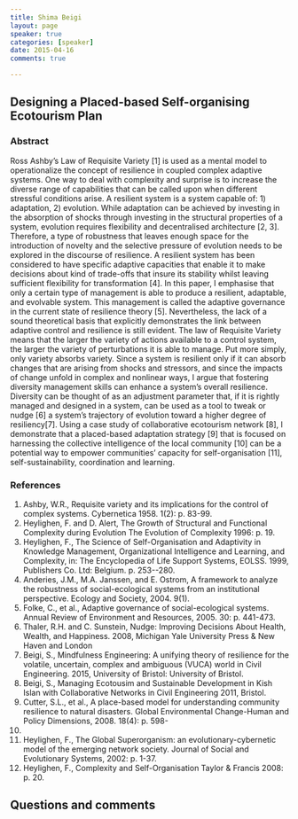 ```yaml
---
title: Shima Beigi
layout: page
speaker: true
categories: [speaker]
date: 2015-04-16
comments: true

---
```


## Designing a Placed-based Self-organising Ecotourism Plan

### Abstract

Ross Ashby’s Law of Requisite Variety [1] is used as a mental model to operationalize the concept of resilience in coupled complex adaptive systems. One way to deal with complexity and surprise is to increase the diverse range of capabilities that can be called upon when different stressful conditions arise. A resilient system is a system capable of: 1) adaptation, 2) evolution. While adaptation can be achieved by investing in the absorption of shocks through investing in the structural properties of a system, evolution requires flexibility and decentralised architecture [2, 3]. Therefore, a type of robustness that leaves enough space for the introduction of novelty and the selective pressure of evolution needs to be explored in the discourse of resilience. A resilient system has been considered to have specific adaptive capacities that enable it to make decisions about kind of trade-offs that insure its stability whilst leaving sufficient flexibility for transformation [4]. In this paper, I emphasise that only a certain type of management is able to produce a resilient, adaptable, and evolvable system. This management is called the adaptive governance in the current state of resilience theory [5]. Nevertheless, the lack of a sound theoretical basis that explicitly demonstrates the link between adaptive control and resilience is still evident. The law of Requisite Variety means that the larger the variety of actions available to a control system, the larger the variety of perturbations it is able to manage. Put more simply, only variety absorbs variety. Since a system is resilient only if it can absorb changes that are arising from shocks and stressors, and since the impacts of change unfold in complex and nonlinear ways, I argue that fostering diversity management skills can enhance a system’s overall resilience. Diversity can be thought of as an adjustment parameter that, if it is rightly managed and designed in a system, can be used as a tool to tweak or nudge [6] a system’s trajectory of evolution toward a higher degree of resiliency[7]. Using a case study of collaborative ecotourism network [8], I demonstrate that a placed-based adaptation strategy [9] that is focused on harnessing the collective intelligence of the local community [10] can be a potential way to empower communities’ capacity for self-organisation [11], self-sustainability, coordination and learning.

### References

1. Ashby, W.R., Requisite variety and its implications for the control of complex systems. Cybernetica 1958. 1(2): p. 83-99.
1. Heylighen, F. and D. Alert, The Growth of Structural and Functional Complexity during Evolution The Evolution of Complexity 1996: p. 19.
1. Heylighen, F., The Science of Self-Organisation and Adaptivity in Knowledge Management, Organizational Intelligence and Learning, and Complexity, in: The Encyclopedia of Life Support Systems, EOLSS. 1999, Publishers Co. Ltd: Belgium. p. 253--280.
1. Anderies, J.M., M.A. Janssen, and E. Ostrom, A framework to analyze the robustness of social-ecological systems from an institutional perspective. Ecology and Society, 2004. 9(1).
1. Folke, C., et al., Adaptive governance of social-ecological systems. Annual Review of
Environment and Resources, 2005. 30: p. 441-473.
1. Thaler, R.H. and C. Sunstein, Nudge: Improving Decisions About Health, Wealth, and
Happiness. 2008, Michigan Yale University Press & New Haven and London
1. Beigi, S., Mindfulness Engineering: A unifying theory of resilience for the volatile, uncertain,
complex and ambiguous (VUCA) world in Civil Engineering. 2015, University of Bristol:
University of Bristol.
1. Beigi, S., Managing Ecotousim and Sustainable Development in Kish Islan with
Collaborative Networks in Civil Engineering 2011, Bristol.
1. Cutter, S.L., et al., A place-based model for understanding community resilience to natural
disasters. Global Environmental Change-Human and Policy Dimensions, 2008. 18(4): p. 598-
606.
1. Heylighen, F., The Global Superorganism: an evolutionary-cybernetic model of the emerging
network society. Journal of Social and Evolutionary Systems, 2002: p. 1-37.
1. Heylighen, F., Complexity and Self-Organisation Taylor & Francis 2008: p. 20.


## Questions and comments 

